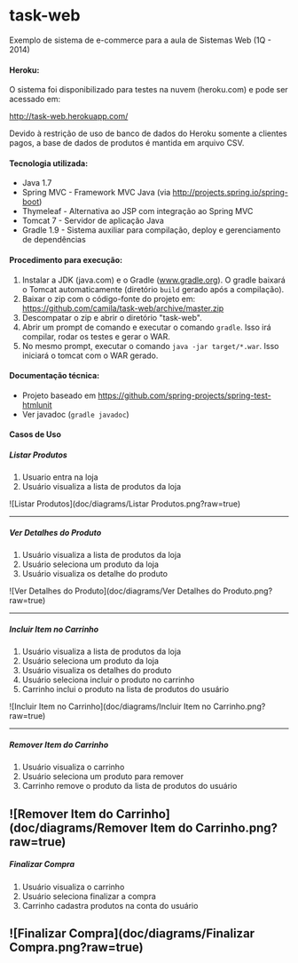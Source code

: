 task-web
========

Exemplo de sistema de e-commerce para a aula de Sistemas Web (1Q - 2014)

#### Heroku:

O sistema foi disponibilizado para testes na nuvem (heroku.com) e pode ser acessado em:

http://task-web.herokuapp.com/ 

Devido à restrição de uso de banco de dados do Heroku somente a clientes pagos, a base de dados de produtos é mantida em arquivo CSV.

#### Tecnologia utilizada:

* Java 1.7 
* Spring MVC - Framework MVC Java (via http://projects.spring.io/spring-boot)
* Thymeleaf - Alternativa ao JSP com integração ao Spring MVC
* Tomcat 7 - Servidor de aplicação Java
* Gradle 1.9 - Sistema auxiliar para compilação, deploy e gerenciamento de dependências

#### Procedimento para execução:

1. Instalar a JDK (java.com) e o Gradle (www.gradle.org). O gradle baixará o Tomcat automaticamente (diretório `build` gerado após a compilação).
2. Baixar o zip com o código-fonte do projeto em: https://github.com/camila/task-web/archive/master.zip
3. Descompatar o zip e abrir o diretório "task-web".
4. Abrir um prompt de comando e executar o comando `gradle`. Isso irá compilar, rodar os testes e gerar o WAR.
5. No mesmo prompt, executar o comando `java -jar target/*.war`. Isso iniciará o tomcat com o WAR gerado.

#### Documentação técnica: 

* Projeto baseado em https://github.com/spring-projects/spring-test-htmlunit
* Ver javadoc (`gradle javadoc`)

#### Casos de Uso

##### Listar Produtos
1. Usuario entra na loja
2. Usuário visualiza a lista de produtos da loja

![Listar Produtos](doc/diagrams/Listar Produtos.png?raw=true)

---

##### Ver Detalhes do Produto
1. Usuário visualiza a lista de produtos da loja
2. Usuário seleciona um produto da loja
3. Usuário visualiza os detalhe do produto

![Ver Detalhes do Produto](doc/diagrams/Ver Detalhes do Produto.png?raw=true)

---

##### Incluir Item no Carrinho
1. Usuário visualiza a lista de produtos da loja
2. Usuário seleciona um produto da loja
3. Usuário visualiza os detalhes do produto
4. Usuário seleciona incluir o produto no carrinho
5. Carrinho inclui o produto na lista de produtos do usuário

![Incluir Item no Carrinho](doc/diagrams/Incluir Item no Carrinho.png?raw=true)

---

##### Remover Item do Carrinho
1. Usuário visualiza o carrinho
2. Usuário seleciona um produto para remover
3. Carrinho remove o produto da lista de produtos do usuário

![Remover Item do Carrinho](doc/diagrams/Remover Item do Carrinho.png?raw=true)
---

##### Finalizar Compra
1. Usuário visualiza o carrinho
2. Usuário seleciona finalizar a compra
3. Carrinho cadastra produtos na conta do usuário

![Finalizar Compra](doc/diagrams/Finalizar Compra.png?raw=true)
---
